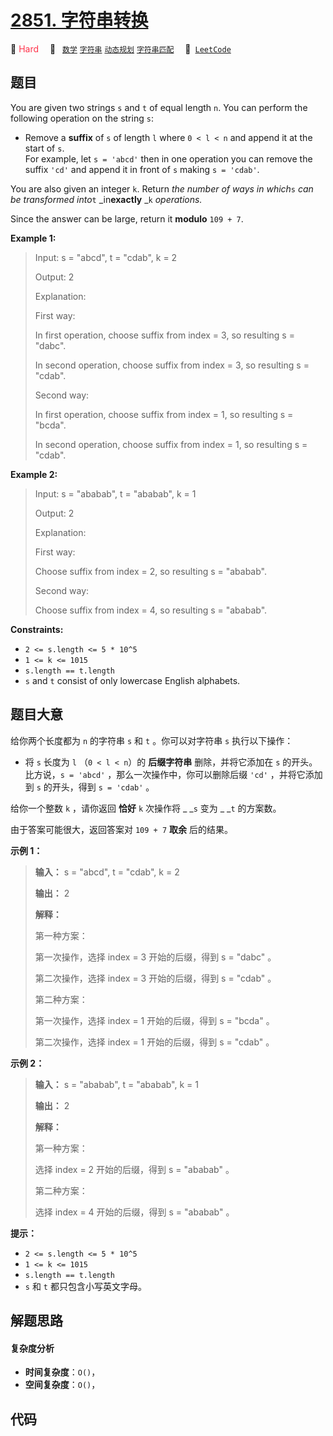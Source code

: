# [2851. 字符串转换](https://leetcode.com/problems/string-transformation)

🔴 <font color=#ff334b>Hard</font>&emsp; 🔖&ensp; [`数学`](/tag/math.md) [`字符串`](/tag/string.md) [`动态规划`](/tag/dynamic-programming.md) [`字符串匹配`](/tag/string-matching.md)&emsp; 🔗&ensp;[`LeetCode`](https://leetcode.com/problems/string-transformation)

## 题目

You are given two strings `s` and `t` of equal length `n`. You can perform the
following operation on the string `s`:

  * Remove a **suffix** of `s` of length `l` where `0 < l < n` and append it at the start of `s`.  
For example, let `s = 'abcd'` then in one operation you can remove the suffix
`'cd'` and append it in front of `s` making `s = 'cdab'`.

You are also given an integer `k`. Return _the number of ways in which_`s`
_can be transformed into_`t` _in**exactly** _`k` _operations._

Since the answer can be large, return it **modulo** `109 + 7`.



**Example 1:**

> Input: s = "abcd", t = "cdab", k = 2
> 
> Output: 2
> 
> Explanation: 
> 
> First way:
> 
> In first operation, choose suffix from index = 3, so resulting s = "dabc".
> 
> In second operation, choose suffix from index = 3, so resulting s = "cdab".
> 
> 
> 
> Second way:
> 
> In first operation, choose suffix from index = 1, so resulting s = "bcda".
> 
> In second operation, choose suffix from index = 1, so resulting s = "cdab".

**Example 2:**

> Input: s = "ababab", t = "ababab", k = 1
> 
> Output: 2
> 
> Explanation: 
> 
> First way:
> 
> Choose suffix from index = 2, so resulting s = "ababab".
> 
> 
> 
> Second way:
> 
> Choose suffix from index = 4, so resulting s = "ababab".

**Constraints:**

  * `2 <= s.length <= 5 * 10^5`
  * `1 <= k <= 1015`
  * `s.length == t.length`
  * `s` and `t` consist of only lowercase English alphabets.


## 题目大意

给你两个长度都为 `n` 的字符串 `s` 和 `t` 。你可以对字符串 `s` 执行以下操作：

  * 将 `s` 长度为 `l` （`0 < l < n`）的 **后缀字符串**  删除，并将它添加在 `s` 的开头。  
比方说，`s = 'abcd'` ，那么一次操作中，你可以删除后缀 `'cd'` ，并将它添加到 `s` 的开头，得到 `s = 'cdab'` 。

给你一个整数 `k` ，请你返回 **恰好** `k` 次操作将 _ _`s` 变为 _ _`t` 的方案数。

由于答案可能很大，返回答案对 `109 + 7` **取余**  后的结果。



**示例 1：**

> 
> 
> 
> 
> 
> **输入：** s = "abcd", t = "cdab", k = 2
> 
> **输出：** 2
> 
> **解释：**
> 
> 第一种方案：
> 
> 第一次操作，选择 index = 3 开始的后缀，得到 s = "dabc" 。
> 
> 第二次操作，选择 index = 3 开始的后缀，得到 s = "cdab" 。
> 
> 
> 
> 第二种方案：
> 
> 第一次操作，选择 index = 1 开始的后缀，得到 s = "bcda" 。
> 
> 第二次操作，选择 index = 1 开始的后缀，得到 s = "cdab" 。
> 
> 

**示例 2：**

> 
> 
> 
> 
> 
> **输入：** s = "ababab", t = "ababab", k = 1
> 
> **输出：** 2
> 
> **解释：**
> 
> 第一种方案：
> 
> 选择 index = 2 开始的后缀，得到 s = "ababab" 。
> 
> 
> 
> 第二种方案：
> 
> 选择 index = 4 开始的后缀，得到 s = "ababab" 。
> 
> 



**提示：**

  * `2 <= s.length <= 5 * 10^5`
  * `1 <= k <= 1015`
  * `s.length == t.length`
  * `s` 和 `t` 都只包含小写英文字母。


## 解题思路

#### 复杂度分析

- **时间复杂度**：`O()`，
- **空间复杂度**：`O()`，

## 代码

```javascript

```